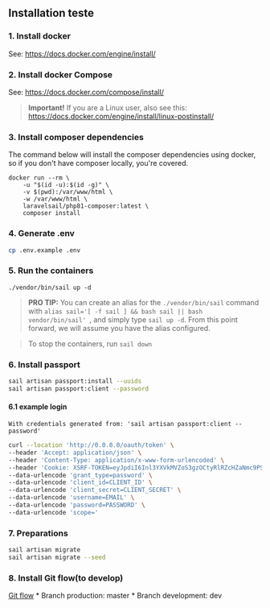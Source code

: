 ## Installation teste

### 1. Install docker

See: https://docs.docker.com/engine/install/

### 2. Install docker Compose

See: https://docs.docker.com/compose/install/

> **Important!** If you are a Linux user, also see this: https://docs.docker.com/engine/install/linux-postinstall/

### 3. Install composer dependencies

The command below will install the composer dependencies using docker, so if you don't have composer locally, you're
covered.

```shell
docker run --rm \
    -u "$(id -u):$(id -g)" \
    -v $(pwd):/var/www/html \
    -w /var/www/html \
    laravelsail/php81-composer:latest \
    composer install
```

### 4. Generate .env 
```sh
cp .env.example .env
```
### 5. Run the containers

```
./vendor/bin/sail up -d
```

> **PRO TIP:** You can create an alias for the `./vendor/bin/sail` command
> with `alias sail='[ -f sail ] && bash sail || bash vendor/bin/sail'
`, and simply type `sail up -d`. From this point forward, we will assume you have the alias configured.

> To stop the containers, run `sail down`

### 6. Install passport

```sh
sail artisan passport:install --uuids
sail artisan passport:client --password
```
#### 6.1 example login
    
    With credentials generated from: 'sail artisan passport:client --password'
    

```bash    
curl --location 'http://0.0.0.0/oauth/token' \
--header 'Accept: application/json' \
--header 'Content-Type: application/x-www-form-urlencoded' \
--header 'Cookie: XSRF-TOKEN=eyJpdiI6Inl3YXVkMVZoS3gzOCtyRlRZcHZaNmc9PSIsInZhbHVlIjoiU2ltaVQ5bmhZUGNmdjJCUTFZQW1ZTy83Ulc3TmUxZThIcnlkYytnQkkvd2xyZXgxc25RRDBMb0RUWWVMUVgvblcvaHA5NWFlS2taN0FQaW13M1l0ZlFETFJ1UWtwUHhMR1JHaDdodlArRUdKajZOa28yZFRscVJHQXhtUVBVYXIiLCJtYWMiOiI0YTcwMjZhMjA5MWMyNDgzZDEwZjc5Yzg4NjJmMmQxMzNjN2IyNjA1MDlkNTFjZTg2YTU0MTA4ZTBhZjI1ODEwIiwidGFnIjoiIn0%3D; laravel_session=eyJpdiI6Im5RR01oT3BTaTBQOVVXUnl2YzU4c1E9PSIsInZhbHVlIjoiRldzQ0FhRlVNc1QwTy9TUnNHTzB4T1g5Y1dpVXZzdWxpbWo3ZVA3R3JvWFpIazI2YVRRRTFaQjNwaVlUcWhYVGgvc3dCS21ITjQxbmlGUGJ1Y0QxV2NxSWtaYTZWcWpqeStWVWQvVW9yK3Q3a08xSFJEeCtMeWhEdjBmRW9JV1kiLCJtYWMiOiI3Y2Y0Y2YzNTA5NTZlYzdkNzgzMWM4Yzk1NzViMDlkZjU1Y2U2ZWU3YzYzNWEyZmNlYzViZmFjMmUxNTM4YjRkIiwidGFnIjoiIn0%3D' \
--data-urlencode 'grant_type=password' \
--data-urlencode 'client_id=CLIENT_ID' \
--data-urlencode 'client_secret=CLIENT_SECRET' \
--data-urlencode 'username=EMAIL' \
--data-urlencode 'password=PASSWORD' \
--data-urlencode 'scope='
```

### 7. Preparations

```sh
sail artisan migrate
sail artisan migrate --seed
```

### 8. Install Git flow(to develop)
[Git flow](https://www.atlassian.com/br/git/tutorials/comparing-workflows/gitflow-workflow)
    * Branch production: master
    * Branch development: dev
